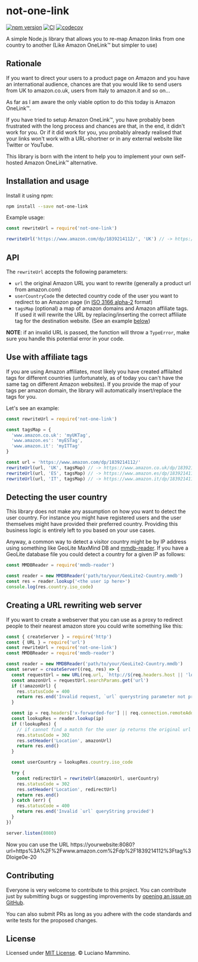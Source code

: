 # not-one-link

[![npm version](https://badge.fury.io/js/not-one-link.svg)](https://badge.fury.io/js/not-one-link)
[![CI](https://github.com/lmammino/not-one-link/workflows/CI/badge.svg)](https://github.com/lmammino/not-one-link/actions?query=workflow%3ACI)
[![codecov](https://codecov.io/gh/lmammino/not-one-link/branch/master/graph/badge.svg)](https://codecov.io/gh/lmammino/not-one-link)

A simple Node.js library that allows you to re-map Amazon links from one country to another (Like Amazon OneLink™️ but simpler to use)


## Rationale

If you want to direct your users to a product page on Amazon and you have an international audience, chances are that you would like to send users from UK to amazon.co.uk, users from Italy to amazon.it and so on...

As far as I am aware the only viable option to do this today is Amazon OneLink™️.

If you have tried to setup Amazon OneLink™️, you have probably been frustrated with the long process and chances are that, in the end, it didn't work for you. Or if it did work for you, you probably already realised that your links won't work with a URL-shortner or in any external website like Twitter or YouTube.

This library is born with the intent to help you to implement your own self-hosted Amazon OneLink™️ alternative.


## Installation and usage

Install it using npm:

```bash
npm install --save not-one-link
```

Example usage:

```javascript
const rewriteUrl = require('not-one-link')

rewriteUrl('https://www.amazon.com/dp/1839214112/', 'UK') // -> https://www.amazon.co.uk/dp/1839214112/
```


## API

The `rewriteUrl` accepts the following parameters:

 - `url` the original Amazon URL you want to rewrite (generally a product url from amazon.com)
 - `userCountryCode` the detected country code of the user you want to redirect to an Amazon page (in [ISO 3166 alpha-2](https://www.iban.com/country-codes) format)
 - `tagsMap` (optional) a map of amazon domains and Amazon affiliate tags. If used it will rewrite the URL by replacing/inserting the correct affiliate tag for the destination website. (See an example [below](#use-with-affiliate-tags))

 **NOTE**: if an invalid URL is passed, the function will throw a `TypeError`, make sure you handle this potential error in your code.


## Use with affiliate tags

If you are using Amazon affiliates, most likely you have created affilaited tags for different countries (unfortunately, as of today you can't have the same tag on different Amazon websites). If you provide the map of your tags per amazon domain, the library will automatically insert/replace the tags for you.

Let's see an example:

```javascript
const rewriteUrl = require('not-one-link')

const tagsMap = {
  'www.amazon.co.uk': 'myUKTag',
  'www.amazon.es': 'myESTag',
  'www.amazon.it': 'myITTag'
}

const url = 'https://www.amazon.com/dp/1839214112/'
rewriteUrl(url, 'UK', tagsMap) // -> https://www.amazon.co.uk/dp/1839214112/?tag=myUKTag
rewriteUrl(url, 'ES', tagsMap) // -> https://www.amazon.es/dp/1839214112/?tag=myESTag
rewriteUrl(url, 'IT', tagsMap) // -> https://www.amazon.it/dp/1839214112/?tag=myITTag
```


## Detecting the user country

This library does not make any assumption on how you want to detect the user country. For instance you might have registered users and the user themselves might have provided their preferred country. Providing this business logic is entirely left to you based on your use cases.

Anyway, a common way to detect a visitor country might be by IP address using something like GeoLite MaxMind DB and [mmdb-reader](https://npm.im/mmdb-reader). If you have a GeoLite database file you could detect a country for a given IP as follows:

```javascript
const MMDBReader = require('mmdb-reader')

const reader = new MMDBReader('path/to/your/GeoLite2-Country.mmdb')
const res = reader.lookup('<the user ip here>')
console.log(res.country.iso_code)
```


## Creating a URL rewriting web server

If you want to create a webserver that you can use as a proxy to redirect people to their nearest amazon store you could write something like this:

```javascript
const { createServer } = require('http')
const { URL } = require('url')
const rewriteUrl = require('not-one-link')
const MMDBReader = require('mmdb-reader')

const reader = new MMDBReader('path/to/your/GeoLite2-Country.mmdb')
const server = createServer((req, res) => {
  const requestUrl = new URL(req.url, `http://${req.headers.host || 'localhost'}`);
  const amazonUrl = requestUrl.searchParams.get('url')
  if (!amazonUrl) {
    res.statusCode = 400
    return res.end('Invalid request, `url` querystring parameter not provided')
  }

  const ip = req.headers['x-forwarded-for'] || req.connection.remoteAddress
  const lookupRes = reader.lookup(ip)
  if (!lookupRes) {
    // if cannot find a match for the user ip returns the original url
    res.statusCode = 302
    res.setHeader('Location', amazonUrl)
    return res.end()
  }

  const userCountry = lookupRes.country.iso_code

  try {
    const redirectUrl = rewriteUrl(amazonUrl, userCountry)
    res.statusCode = 302
    res.setHeader('Location', redirectUrl)
    return res.end()
  } catch (err) {
    res.statusCode = 400
    return res.end('Invalid `url` queryString provided')
  }
})

server.listen(8080)
```

Now you can use the URL https://yourwebsite:8080?url=https%3A%2F%2Fwww.amazon.com%2Fdp%2F1839214112%3Ftag%3Dloige0e-20


## Contributing

Everyone is very welcome to contribute to this project. You can contribute just by submitting bugs or
suggesting improvements by [opening an issue on GitHub](https://github.com/lmammino/not-one-link/issues).

You can also submit PRs as long as you adhere with the code standards and write tests for the proposed changes.

## License

Licensed under [MIT License](LICENSE). © Luciano Mammino.
